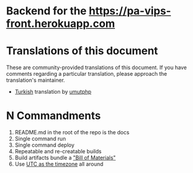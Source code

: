 Backend for the https://pa-vips-front.herokuapp.com
==================================

# Translations of this document

These are community-provided translations of this document. If you have comments regarding a particular translation, please approach the translation's maintainer.

- [Turkish](https://github.com/umutphp/backend-best-practices) translation by [umutphp](https://github.com/umutphp)

# N Commandments

1. README.md in the root of the repo is the docs
2. Single command run
3. Single command deploy
4. Repeatable and re-creatable builds
5. Build artifacts bundle a ["Bill of Materials"](#bill-of-materials)
6. Use [UTC as the timezone](http://yellerapp.com/posts/2015-01-12-the-worst-server-setup-you-can-make.html) all around
